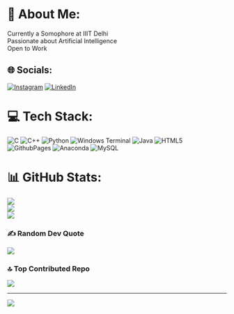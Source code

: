 # 💫 About Me:
Currently a Somophore at IIIT Delhi<br>Passionate about Artificial Intelligence<br>Open to Work<br>


## 🌐 Socials:
[![Instagram](https://img.shields.io/badge/Instagram-%23E4405F.svg?logo=Instagram&logoColor=white)](https://instagram.com/adityaupadhyay2004) [![LinkedIn](https://img.shields.io/badge/LinkedIn-%230077B5.svg?logo=linkedin&logoColor=white)](https://www.linkedin.com/in/aditya-upadhyay-280b27275/) 

# 💻 Tech Stack:
![C](https://img.shields.io/badge/c-%2300599C.svg?style=for-the-badge&logo=c&logoColor=white) ![C++](https://img.shields.io/badge/c++-%2300599C.svg?style=for-the-badge&logo=c%2B%2B&logoColor=white) ![Python](https://img.shields.io/badge/python-3670A0?style=for-the-badge&logo=python&logoColor=ffdd54) ![Windows Terminal](https://img.shields.io/badge/Windows%20Terminal-%234D4D4D.svg?style=for-the-badge&logo=windows-terminal&logoColor=white) ![Java](https://img.shields.io/badge/java-%23ED8B00.svg?style=for-the-badge&logo=openjdk&logoColor=white) ![HTML5](https://img.shields.io/badge/html5-%23E34F26.svg?style=for-the-badge&logo=html5&logoColor=white) ![GithubPages](https://img.shields.io/badge/github%20pages-121013?style=for-the-badge&logo=github&logoColor=white) ![Anaconda](https://img.shields.io/badge/Anaconda-%2344A833.svg?style=for-the-badge&logo=anaconda&logoColor=white) ![MySQL](https://img.shields.io/badge/mysql-4479A1.svg?style=for-the-badge&logo=mysql&logoColor=white)
# 📊 GitHub Stats:
![](https://github-readme-stats.vercel.app/api?username=op2adi&theme=dark&hide_border=false&include_all_commits=false&count_private=false)<br/>
![](https://github-readme-streak-stats.herokuapp.com/?user=op2adi&theme=dark&hide_border=false)<br/>
![](https://github-readme-stats.vercel.app/api/top-langs/?username=op2adi&theme=dark&hide_border=false&include_all_commits=false&count_private=false&layout=compact)

### ✍️ Random Dev Quote
![](https://quotes-github-readme.vercel.app/api?type=horizontal&theme=radical)

### 🔝 Top Contributed Repo
![](https://github-contributor-stats.vercel.app/api?username=op2adi&limit=5&theme=dark&combine_all_yearly_contributions=true)

---
[![](https://visitcount.itsvg.in/api?id=op2adi&icon=0&color=0)](https://visitcount.itsvg.in)
